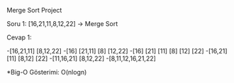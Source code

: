 Merge Sort Project

Soru 1: [16,21,11,8,12,22] -> Merge Sort

Cevap 1:

-[16,21,11] [8,12,22]
-[16] [21,11] [8] [12,22]
-[16] [21] [11] [8] [12] [22]
-[16,21] [11] [8,12] [22]
-[11,16,21] [8,12,22]
-[8,11,12,16,21,22]

*Big-O Gösterimi: O(nlogn)